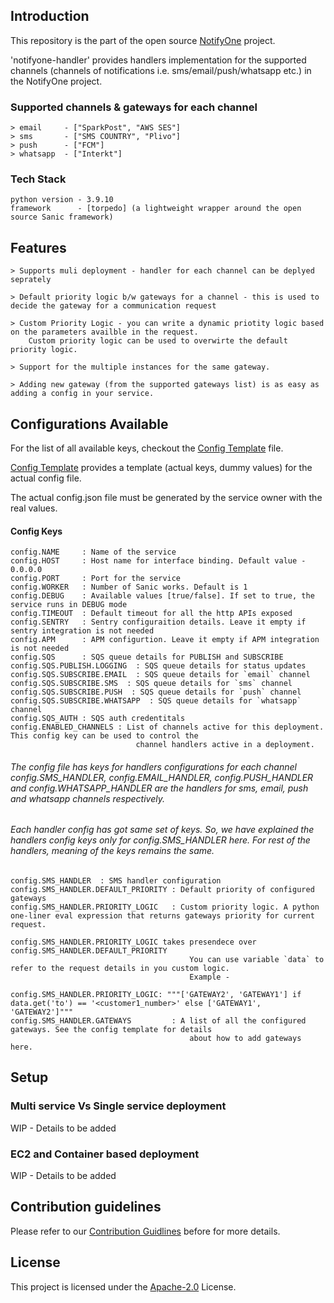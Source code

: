 ## Introduction
This repository is the part of the open source [NotifyOne](https://github.com/tata1mg/notifyone) project.

'notifyone-handler' provides handlers implementation for the supported channels (channels of notifications i.e. 
sms/email/push/whatsapp etc.) in the NotifyOne project.

### Supported channels & gateways for each channel
    > email     - ["SparkPost", "AWS SES"]
    > sms       - ["SMS COUNTRY", "Plivo"]
    > push      - ["FCM"]
    > whatsapp  - ["Interkt"]

### Tech Stack 
    python version - 3.9.10
    framework      - [torpedo] (a lightweight wrapper around the open source Sanic framework)

## Features
    > Supports muli deployment - handler for each channel can be deplyed seprately
    
    > Default priority logic b/w gateways for a channel - this is used to decide the gateway for a communication request
    
    > Custom Priority Logic - you can write a dynamic priotity logic based on the parameters availble in the request.  
        Custom priority logic can be used to overwirte the default priority logic.
    
    > Support for the multiple instances for the same gateway.
    
    > Adding new gateway (from the supported gateways list) is as easy as adding a config in your service.

## Configurations Available
For the list of all available keys, checkout the [Config Template]() file.

[Config Template]() provides a template (actual keys, dummy values) for the actual config file.

The actual config.json file must be generated by the service owner with the real values. 

#### Config Keys
    config.NAME     : Name of the service
    config.HOST     : Host name for interface binding. Default value - 0.0.0.0
    config.PORT     : Port for the service
    config.WORKER   : Number of Sanic works. Default is 1
    config.DEBUG    : Available values [true/false]. If set to true, the service runs in DEBUG mode
    config.TIMEOUT  : Default timeout for all the http APIs exposed
    config.SENTRY   : Sentry configuraition details. Leave it empty if sentry integration is not needed
    config.APM      : APM configurtion. Leave it empty if APM integration is not needed
    config.SQS      : SQS queue details for PUBLISH and SUBSCRIBE
    config.SQS.PUBLISH.LOGGING  : SQS queue details for status updates
    config.SQS.SUBSCRIBE.EMAIL  : SQS queue details for `email` channel
    config.SQS.SUBSCRIBE.SMS  : SQS queue details for `sms` channel
    config.SQS.SUBSCRIBE.PUSH  : SQS queue details for `push` channel
    config.SQS.SUBSCRIBE.WHATSAPP  : SQS queue details for `whatsapp` channel
    config.SQS_AUTH : SQS auth credentitals
    config.ENABLED_CHANNELS : List of channels active for this deployment. This config key can be used to control the 
                                channel handlers active in a deployment.  
###### The config file has keys for handlers configurations for each channel config.SMS_HANDLER, config.EMAIL_HANDLER, config.PUSH_HANDLER and config.WHATSAPP_HANDLER are the handlers for sms, email, push and whatsapp channels respectively. 
###### Each handler config has got same set of keys. So, we have explained the handlers config keys only for config.SMS_HANDLER here. For rest of the handlers, meaning of the keys remains the same.   
    config.SMS_HANDLER  : SMS handler configuration
    config.SMS_HANDLER.DEFAULT_PRIORITY : Default priority of configured gateways
    config.SMS_HANDLER.PRIORITY_LOGIC   : Custom priority logic. A python one-liner eval expression that returns gateways priority for current request.
                                            config.SMS_HANDLER.PRIORITY_LOGIC takes presendece over config.SMS_HANDLER.DEFAULT_PRIORITY
                                            You can use variable `data` to refer to the request details in you custom logic. 
                                            Example - 
                                            config.SMS_HANDLER.PRIORITY_LOGIC: """['GATEWAY2', 'GATEWAY1'] if data.get('to') == '<customer1_number>' else ['GATEWAY1', 'GATEWAY2']"""
    config.SMS_HANDLER.GATEWAYS         : A list of all the configured gateways. See the config template for details 
                                            about how to add gateways here. 


## Setup
### Multi service Vs Single service deployment
WIP - Details to be added
### EC2 and Container based deployment
WIP - Details to be added

## Contribution guidelines
Please refer to our [Contribution Guidlines](https://github.com/tata1mg/notifyone-handler/blob/master/CONTRIBUTING.md) before for more details.

## License
This project is licensed under the
[Apache-2.0](https://github.com/tata1mg/notifyone-handler/blob/master/LICENSE) License.